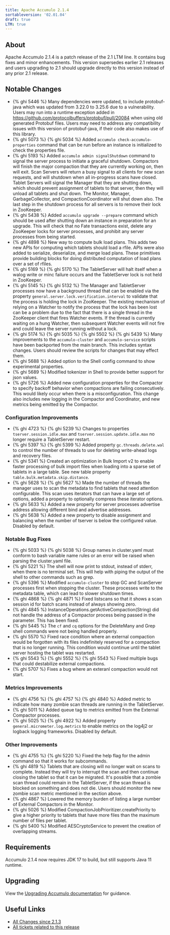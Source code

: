 ```yaml
---
title: Apache Accumulo 2.1.4
sortableversion: '02.01.04'
draft: true
LTM: true
---
```

## About

Apache Accumulo 2.1.4 is a patch release of the 2.1 LTM line. It contains bug
fixes and minor enhancements. This version supersedes earlier 2.1 releases
and users upgrading to 2.1 should upgrade directly to this version instead of
any prior 2.1 release.

## Notable Changes

* {% ghi 5446 %} Many dependencies were updated, to include protobuf-java which
  was updated from 3.22.0 to 3.25.6 due to a vulnerability. Users may run into
  a runtime exception added in https://github.com/protocolbuffers/protobuf/pull/20084
  when using old generated Protobuf files. Users may need to address any compatibility issues
  with this version of protobuf-java, if their code also makes use of this library.
* {% ghi 5073 %} {% ghi 5034 %} Added `accumulo check-accumulo-properties` command that can be
  run before an instance is initialized to check the properties file.
* {% ghi 5193 %} Added `accumulo admin signalShutdown` command to signal the server
  process to initiate a graceful shutdown. Compactors will finish the major compaction
  that they are currently working on, then will exit. Scan Servers will return a busy
  signal to all clients for new scan requests, and will shutdown when all in-progress
  scans have closed. Tablet Servers will signal the Manager that they are shutting down,
  which should prevent assignment of tablets to that server, then they will unload all
  tablets and shut down. The Monitor, Manager, GarbageCollector, and CompactionCoordinator
  will shut down also. The last step in the shutdown process for all servers is to remove
  their lock in ZooKeeper.
* {% ghi 5438 %} Added `accumulo upgrade --prepare` command which should be used after
  shutting down an instance in preparation for an upgrade. This will check that no Fate
  transactions exist, delete any ZooKeeper locks for server processes, and prohibit any
  server processes from being started.
* {% ghi 4898 %} New way to compute bulk load plans.  This adds two new APIs for computing
  which tablets should load a rfile.  APIs were also added to serialize, deserialize, and
  merge load plans.  These primitives provide building blocks for doing distributed
  computation of load plans over a set of rfiles.
* {% ghi 5169 %} {% ghi 5170 %} The TabletServer will halt itself when a walog write or
  minc failure occurs and the TabletServer lock is not held in ZooKeeper.
* {% ghi 5145 %} {% ghi 5132 %} The Manager and TabletServer processes now have a background
  thread that can be enabled via the property `general.server.lock.verification.interval` to
  validate that the process is holding the lock in ZooKeeper. The existing mechanism of relying
  on a Watcher to notify the process that the lock has been lost can be a problem due to the
  fact that there is a single thread in the ZooKeeper client that fires Watcher events. If the
  thread is currently waiting on a hung Watcher, then subsequent Watcher events will not fire
  and could leave the server running without a lock.
* {% ghi 5174 %} {% ghi 5035 %} {% ghi 5502 %} {% ghi 5439 %} Many improvements
  to the `accumulo-cluster` and `accumulo-service` scripts have been backported
  from the main branch. This includes syntax changes. Users should review the
  scripts for changes that may effect them.
* {% ghi 5688 %} Added option to the Shell config command to show experimental properties.
* {% ghi 5689 %} Modified tokenizer in Shell to provide better support for json values.
* {% ghi 5726 %} Added new configuration properties for the Compactor to specify backoff
  behavior when compactions are failing consecutively. This would likely occur when there
  is a misconfiguration. This change also includes new logging in the Compactor and
  Coordinator, and new metrics being emitted by the Compactor.

### Configuration Improvements

* {% ghi 4723 %} {% ghi 5239 %} Changes to properties `tserver.session.idle.max` and
  `tserver.session.update.idle.max` no longer require a TabletServer restart.
* {% ghi 5397 %} {% ghi 5399 %} Added property `gc.threads.delete.wal` to control the number of threads to use for
  deleting write-ahead logs and recovery files.
* {% ghi 5341 %} Created an optimization in Bulk Import v2 to enable faster processing of bulk import files
  when loading into a sparse set of tablets in a large table. See new table property `table.bulk.metadata.skip.distance`.
* {% ghi 5628 %} {% ghi 5627 %} Made the number of threads the manager uses to
  scan the metadata to find tablets that need attention configurable.  This
  scan uses iterators that can have a large set of options, added a property to
  optionally compress these iterator options.
* {% ghi 5633 %} Added a new property for server processes advertise address
  allowing different bind and advertise addresses.
* {% ghi 5638 %} Added a new property to disable assignment and balancing when
  the number of tserver is below the configured value. Disabled by default.


### Notable Bug Fixes

* {% ghi 5033 %} {% ghi 5038 %} Group names in cluster.yaml must conform to bash variable name rules
  or an error will be raised when parsing the cluster.yaml file.
* {% ghi 5221 %} The shell will now print to stdout, instead of stderr, when there is no terminal set. This
  will help with piping the output of the shell to other commands such as grep.
* {% ghi 5396 %} Modified `accumulo-cluster` to stop GC and ScanServer processes first when stopping the
  cluster. These processes write to the metadata table, which can lead to slower shutdown times.
* {% ghi 4868 %} {% ghi 4871 %} Fixed listscans so that it shows a scan session id for batch scans instead
  of always showing zero.
* {% ghi 4845 %} InstanceOperations.getActiveCompaction(String) did not handle the address of a
  Compactor process being passed in the parameter. This has been fixed.
* {% ghi 5445 %} The `cf` and `cq` options for the DeleteMany and Grep shell commands were not being
  handled properly.
* {% ghi 5570 %} Fixed race condition where an external compaction would be forgotten with its files
  indefinitely reserved for a compaction that is no longer running.  This condition would continue until
  the tablet server hosting the tablet was restarted.
* {% ghi 5543 %} {% ghi 5552 %} {% ghi 5543 %} Fixed multiple bugs that could destabilize external compactions.
* {% ghi 5707 %} Fixes a bug where an exteranl compaction would not start.

### Metrics Improvements

* {% ghi 4756 %} {% ghi 4757 %} {% ghi 4840 %} Added metric to indicate how many zombie scan threads are running
  in the TabletServer. 
* {% ghi 5011 %} Added queue tag to metrics emitted from the External Compactor processes.
* {% ghi 5025 %} {% ghi 4922 %} Added property `general.micrometer.log.metrics` to enable metrics on
  the log4j2 or logback logging frameworks. Disabled by default.

### Other Improvements

* {% ghi 4755 %} {% ghi 5220 %} Fixed the help flag for the admin command so that it works for subcommands.
* {% ghi 4819 %} Tablets that are closing will no longer wait on scans to complete. Instead they
  will try to interrupt the scan and then continue closing the tablet so that it can be migrated.
  It's possible that a zombie scan thread could remain in the TabletServer, if the scan thread is
  blocked on something and does not die. Users should monitor the new zombie scan metric mentioned
  in the section above.
* {% ghi 4867 %} Lowered the memory burden of listing a large number of External Compactors in the Monitor.
* {% ghi 5026 %} Modified CompactionJobPrioritizer.createPriority to give a higher priority to tablets that
  have more files than the maximum number of files per tablet.
* {% ghi 5400 %} Modified AESCryptoService to prevent the creation of overlapping streams.

## Requirements

Accumulo 2.1.4 now requires JDK 17 to build, but still supports Java 11 runtime.

## Upgrading

View the [Upgrading Accumulo documentation][upgrade] for guidance.

## Useful Links

* [All Changes since 2.1.3][all-changes]
* [All tickets related to this release][milestone]


[upgrade]: /docs/2.x/administration/upgrading
[milestone]: https://github.com/apache/accumulo/milestone/21
[all-changes]: https://github.com/apache/accumulo/compare/rel/2.1.3...apache:rel/2.1.4
